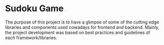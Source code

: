 # Sudoku Game

The purpose of this project is to have a glimpse of some of the cutting edge libraries and components used nowadays for frontend and backend. Mainly, the project development was based on best practices and guidelines of each framework/libraries.
